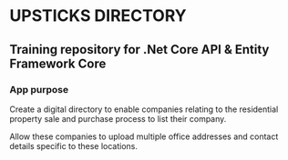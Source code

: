 # UPSTICKS DIRECTORY
## Training repository for .Net Core API & Entity Framework Core

### App purpose 
Create a digital directory to enable companies relating to the residential property sale and purchase process to list their company.

Allow these companies to upload multiple office addresses and contact details specific to these locations. 
